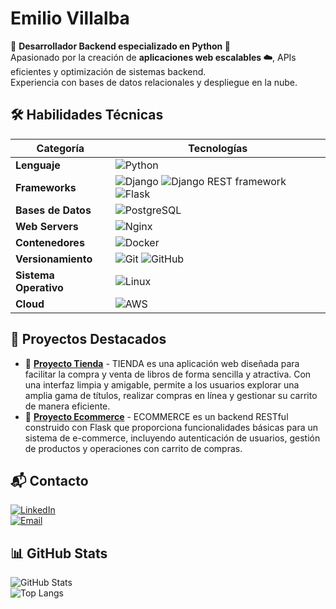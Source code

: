 
# Emilio Villalba  

🚀 **Desarrollador Backend especializado en Python 🐍**  
Apasionado por la creación de **aplicaciones web escalables ☁️**, APIs eficientes y optimización de sistemas backend.  
Experiencia con bases de datos relacionales y despliegue en la nube.  

## 🛠️ Habilidades Técnicas  

| Categoría         | Tecnologías |
|------------------|----------------------------------------------------------------|
| **Lenguaje**      | ![Python](https://img.shields.io/badge/Python-3776AB?logo=python&logoColor=white) |
| **Frameworks**    | ![Django](https://img.shields.io/badge/Django-092E20?style=for-the-badge&logo=django&logoColor=white) ![Django REST framework](https://img.shields.io/badge/Django_Rest_Framework-092E20?style=for-the-badge&logo=django&logoColor=white) ![Flask](https://img.shields.io/badge/Flask-000000?style=for-the-badge&logo=flask&logoColor=white) |
| **Bases de Datos**| ![PostgreSQL](https://img.shields.io/badge/PostgreSQL-336791?style=for-the-badge&logo=postgresql&logoColor=white) |
| **Web Servers**   | ![Nginx](https://img.shields.io/badge/Nginx-009639?style=for-the-badge&logo=nginx&logoColor=white) |
| **Contenedores**  | ![Docker](https://img.shields.io/badge/Docker-2496ED?style=for-the-badge&logo=docker&logoColor=white) |
| **Versionamiento**| ![Git](https://img.shields.io/badge/Git-F05032?style=for-the-badge&logo=git&logoColor=white) ![GitHub](https://img.shields.io/badge/GitHub-181717?style=for-the-badge&logo=github&logoColor=white) |
| **Sistema Operativo** | ![Linux](https://img.shields.io/badge/Linux-000000?style=for-the-badge&logo=linux&logoColor=white) |
| **Cloud** | ![AWS](https://img.shields.io/badge/AWS-232F3E?style=for-the-badge&logo=amazonaws&logoColor=white) |

## 🚀 Proyectos Destacados  
- 🔗 [**Proyecto Tienda**](https://github.com/vianconi/tienda) - TIENDA es una aplicación web diseñada para facilitar la compra y venta de libros de forma sencilla y atractiva. Con una interfaz limpia y amigable, permite a los usuarios explorar una amplia gama de títulos, realizar compras en línea y gestionar su carrito de manera eficiente.  
- 🔗 [**Proyecto Ecommerce**](https://github.com/vianconi/ecommerce) - ECOMMERCE es un backend RESTful construido con Flask que proporciona funcionalidades básicas para un sistema de e-commerce, incluyendo autenticación de usuarios, gestión de productos y operaciones con carrito de compras.

## 📬 Contacto  
[![LinkedIn](https://img.shields.io/badge/LinkedIn-0A66C2?style=for-the-badge&logo=linkedin&logoColor=white)](https://linkedin.com/in/emiliovillalba)  
[![Email](https://img.shields.io/badge/Gmail-D14836?style=for-the-badge&logo=gmail&logoColor=white)](mailto:emiliovianconi@gmail.com)  

## 📊 GitHub Stats  
![GitHub Stats](https://github-readme-stats.vercel.app/api?username=vianconi&show_icons=true&theme=dark)  
![Top Langs](https://github-readme-stats.vercel.app/api/top-langs/?username=vianconi&layout=compact&theme=dark)




